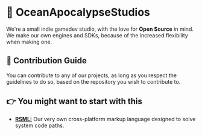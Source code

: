 # 🌊 OceanApocalypseStudios
We're a small indie gamedev studio, with the love for **Open Source** in mind. We make our own engines and SDKs, because of the increased flexibility when making one.

## 🧡 Contribution Guide
You can contribute to any of our projects, as long as you respect the guidelines to do so, based on the repository you wish to contribute to.

## 👉 You might want to start with this
<!-- - [**Atlantic SDK for C#:**](https://github.com/OceanApocalypseStudios/AtlanticCSharp) Our very own 2D game development SDK for C#. -->
- [**RSML:**](https://github.com/OceanApocalypseStudios/RedSeaMarkupLanguage) Our very own cross-platform markup language designed to solve system code paths.

<!--

**Here are some ideas to get you started:**

🙋‍♀️ A short introduction - what is your organization all about?
🌈 Contribution guidelines - how can the community get involved?
👩‍💻 Useful resources - where can the community find your docs? Is there anything else the community should know?
🍿 Fun facts - what does your team eat for breakfast?
🧙 Remember, you can do mighty things with the power of [Markdown](https://docs.github.com/github/writing-on-github/getting-started-with-writing-and-formatting-on-github/basic-writing-and-formatting-syntax)
-->
